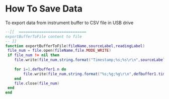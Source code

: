 # How To Save Data

To export data from instrument buffer to CSV file in USB drive

```lua
--[[  ==============================
exportBufferToFile content to file
-- ]]
function exportBufferToFile(fileName,sourceLabel,readingLabel)
 file_num = file.open(fileName,file.MODE_WRITE)
 if file_num != nil then
	file.write(file_num,string.format("Timestamp;%s;%s\r\n",sourceLabel,readingLabel))
	
	for i=1,defbuffer1.n do
		file.write(file_num,string.format("%s;%g;%g\r\n",defbuffer1.timestamps[i],defbuffer1.sourcevalues[i], defbuffer1.readings[i]))
	end
	file.close(file_num)
 end
end
```
